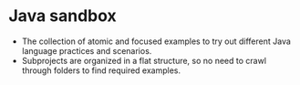 # Java sandbox

- The collection of atomic and focused examples to try out different Java language practices and scenarios. 
- Subprojects are organized in a flat structure, so no need to crawl through folders to find required examples.